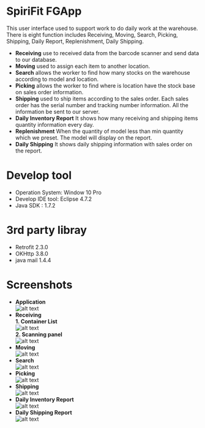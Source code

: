 # SpiriFit FGApp
This user interface used to support work to do daily work at the warehouse. There is eight function includes Receiving, Moving, Search, Picking, Shipping, Daily Report, Replenishment, Daily Shipping.  
* **Receiving** use to received data from the barcode scanner and send data to our database.  
* **Moving** used to assign each item to another location. 
* **Search** allows the worker to find how many stocks on the warehouse according to model and location.
* **Picking** allows the worker to find where is location have the stock base on sales order information.
* **Shipping** used to ship items according to the sales order. Each sales order has the serial number and tracking number information. All the information be sent to our server.
* **Daily Inventory Report** It shows how many receiving and shipping items quantity information every day.
* **Replenishment** When the quantity of model less than min quantity which we preset. The model will display on the report.
* **Daily Shipping** It shows daily shipping information with sales order on the report. 
# Develop tool
* Operation System: Window 10 Pro  
* Develop IDE tool: Eclipse 4.7.2
* Java SDK : 1.7.2
# 3rd party libray
* Retrofit 2.3.0  
* OKHttp 3.8.0  
* java mail 1.4.4  

# Screenshots
* **Application**  
![alt text](https://github.com/geminihsu/SpiritFitFinishGoodsClient/blob/master/screenshot/index.png)  
* **Receiving**  
**1. Container List**  
![alt text](https://github.com/geminihsu/SpiritFitFinishGoodsClient/blob/master/screenshot/container%20list.png)  
**2. Scanning panel**  
![alt text](https://github.com/geminihsu/SpiritFitFinishGoodsClient/blob/master/screenshot/Scan%20panel.png)  
* **Moving**  
![alt text](https://github.com/geminihsu/SpiritFitFinishGoodsClient/blob/master/screenshot/move%20panel.png)  
* **Search**  
![alt text](https://github.com/geminihsu/SpiritFitFinishGoodsClient/blob/master/screenshot/search%20function.png)  
* **Picking**  
![alt text](https://github.com/geminihsu/SpiritFitFinishGoodsClient/blob/master/screenshot/picking.png)  
* **Shipping**  
![alt text](https://github.com/geminihsu/SpiritFitFinishGoodsClient/blob/master/screenshot/shipping%20scan%20panel.png)  
* **Daily Inventory Report**  
![alt text](https://github.com/geminihsu/SpiritFitFinishGoodsClient/blob/master/screenshot/daily%20report.png)  
* **Daily Shipping Report**  
![alt text](https://github.com/geminihsu/SpiritFitFinishGoodsClient/blob/master/screenshot/daily%20shipping%20function.png)  

